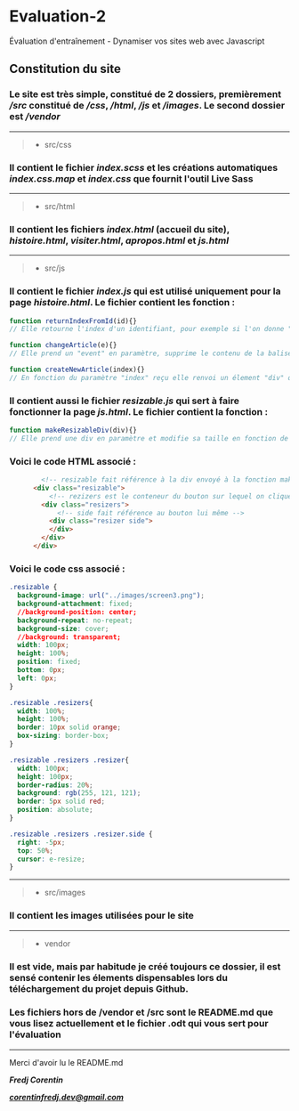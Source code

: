# Evaluation-2
Évaluation d'entraînement - Dynamiser vos sites web avec Javascript 

## Constitution du site

### Le site est très simple, constitué de 2 dossiers, premièrement ***/src*** constitué de ***/css***, ***/html***, ***/js*** et ***/images***. Le second dossier est ***/vendor***
---
> - src/css

### Il contient le fichier ***index.scss*** et les créations automatiques ***index.css.map*** et ***index.css*** que fournit l'outil Live Sass

---
> - src/html

### Il contient les fichiers ***index.html*** (accueil du site), ***histoire.html***, ***visiter.html***, ***apropos.html*** et ***js.html***
---
> - src/js

### Il contient le fichier ***index.js*** qui est utilisé uniquement pour la page ***histoire.html***. Le fichier contient les fonction :
```js
function returnIndexFromId(id){}
// Elle retourne l'index d'un identifiant, pour exemple si l'on donne "col-7" la fonction renvoie "7"

function changeArticle(e){}
// Elle prend un "event" en paramètre, supprime le contenu de la balise "article" et ajoute "active" a la classe du bouton en lien avec la variable "event" reçu pour qu'il apparaisse sélectionné

function createNewArticle(index){}
// En fonction du paramètre "index" reçu elle renvoi un élement "div" qui a pour enfant les élements de l'article à afficher
```

### Il contient aussi le fichier ***resizable.js*** qui sert à faire fonctionner la page ***js.html***. Le fichier contient la fonction :
```js
function makeResizableDiv(div){}
// Elle prend une div en paramètre et modifie sa taille en fonction de la position de la souris.
```
### Voici le code HTML associé :
```html
        <!-- resizable fait référence à la div envoyé à la fonction makeresizableDiv -->
      <div class="resizable">
          <!-- rezizers est le conteneur du bouton sur lequel on clique pour ajuster la div -->
        <div class="resizers">
            <!-- side fait référence au bouton lui même -->
          <div class="resizer side">
          </div>
        </div>
      </div>
```
### Voici le code css associé : 
```css
.resizable {
  background-image: url("../images/screen3.png");
  background-attachment: fixed;
  //background-position: center;
  background-repeat: no-repeat;
  background-size: cover;
  //background: transparent;
  width: 100px;
  height: 100%;
  position: fixed;
  bottom: 0px;
  left: 0px;
}

.resizable .resizers{
  width: 100%;
  height: 100%;
  border: 10px solid orange;
  box-sizing: border-box;
}

.resizable .resizers .resizer{
  width: 100px;
  height: 100px;
  border-radius: 20%;
  background: rgb(255, 121, 121);
  border: 5px solid red;
  position: absolute;
}

.resizable .resizers .resizer.side {
  right: -5px;
  top: 50%;
  cursor: e-resize;
}
```

---
> - src/images

### Il contient les images utilisées pour le site
---
> - vendor

### Il est vide, mais par habitude je créé toujours ce dossier, il est sensé contenir les élements dispensables lors du téléchargement du projet depuis Github.

### Les fichiers hors de /vendor et /src sont le README.md que vous lisez actuellement et le fichier .odt qui vous sert pour l'évaluation

---
Merci d'avoir lu le README.md 

***Fredj Corentin***

***corentinfredj.dev@gmail.com***
